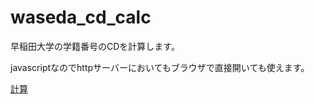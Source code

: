 # waseda_cd_calc
早稲田大学の学籍番号のCDを計算します。

javascriptなのでhttpサーバーにおいてもブラウザで直接開いても使えます。

[計算](http://tubone24.github.io/waseda_cd_calc/waseda_cd_checker.html)
